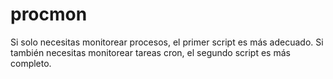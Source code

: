# procmon
Si solo necesitas monitorear procesos, el primer script es más adecuado. Si también necesitas monitorear tareas cron, el segundo script es más completo.
